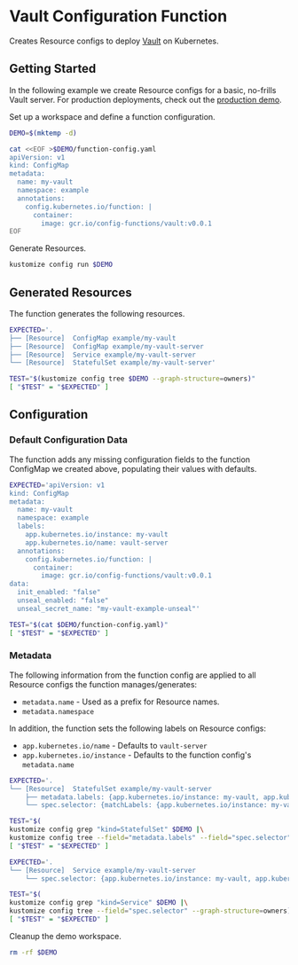 [vault]: https://www.vaultproject.io/

# Vault Configuration Function

Creates Resource configs to deploy [Vault][vault] on Kubernetes.

## Getting Started

In the following example we create Resource configs for a basic, no-frills
Vault server. For production deployments, check out the [production
demo](./productionExample.md).

Set up a workspace and define a function configuration.
<!-- @createFunctionConfig @test -->
```sh
DEMO=$(mktemp -d)

cat <<EOF >$DEMO/function-config.yaml
apiVersion: v1
kind: ConfigMap
metadata:
  name: my-vault
  namespace: example
  annotations:
    config.kubernetes.io/function: |
      container:
        image: gcr.io/config-functions/vault:v0.0.1
EOF
```

Generate Resources.
<!-- @generateInitialResources @test -->
```sh
kustomize config run $DEMO
```

## Generated Resources

The function generates the following resources.
<!-- @verifyResources @test -->
```sh
EXPECTED='.
├── [Resource]  ConfigMap example/my-vault
├── [Resource]  ConfigMap example/my-vault-server
├── [Resource]  Service example/my-vault-server
└── [Resource]  StatefulSet example/my-vault-server'

TEST="$(kustomize config tree $DEMO --graph-structure=owners)"
[ "$TEST" = "$EXPECTED" ]
```

## Configuration

### Default Configuration Data

The function adds any missing configuration fields to the function ConfigMap we
created above, populating their values with defaults.

<!-- @verifyFunctionConfigDefaults @test -->
```sh
EXPECTED='apiVersion: v1
kind: ConfigMap
metadata:
  name: my-vault
  namespace: example
  labels:
    app.kubernetes.io/instance: my-vault
    app.kubernetes.io/name: vault-server
  annotations:
    config.kubernetes.io/function: |
      container:
        image: gcr.io/config-functions/vault:v0.0.1
data:
  init_enabled: "false"
  unseal_enabled: "false"
  unseal_secret_name: "my-vault-example-unseal"'

TEST="$(cat $DEMO/function-config.yaml)"
[ "$TEST" = "$EXPECTED" ]
```

### Metadata

The following information from the function config are applied to all Resource configs the function
manages/generates:
- `metadata.name` - Used as a prefix for Resource names.
- `metadata.namespace`

In addition, the function sets the following labels on Resource configs:
- `app.kubernetes.io/name` - Defaults to `vault-server`
- `app.kubernetes.io/instance` - Defaults to the function config's `metadata.name`

<!-- @verifyStatefulSetMetadata @test -->
```sh
EXPECTED='.
└── [Resource]  StatefulSet example/my-vault-server
    ├── metadata.labels: {app.kubernetes.io/instance: my-vault, app.kubernetes.io/name: vault-server}
    └── spec.selector: {matchLabels: {app.kubernetes.io/instance: my-vault, app.kubernetes.io/name: vault-server}}'

TEST="$(
kustomize config grep "kind=StatefulSet" $DEMO |\
kustomize config tree --field="metadata.labels" --field="spec.selector" --graph-structure=owners)"
[ "$TEST" = "$EXPECTED" ]
```

<!-- @verifyServiceMetadata @test -->
```sh
EXPECTED='.
└── [Resource]  Service example/my-vault-server
    └── spec.selector: {app.kubernetes.io/instance: my-vault, app.kubernetes.io/name: vault-server}'

TEST="$(
kustomize config grep "kind=Service" $DEMO |\
kustomize config tree --field="spec.selector" --graph-structure=owners)"
[ "$TEST" = "$EXPECTED" ]
```

Cleanup the demo workspace.
<!-- @cleanupWorkspace @test -->
```sh
rm -rf $DEMO
```
